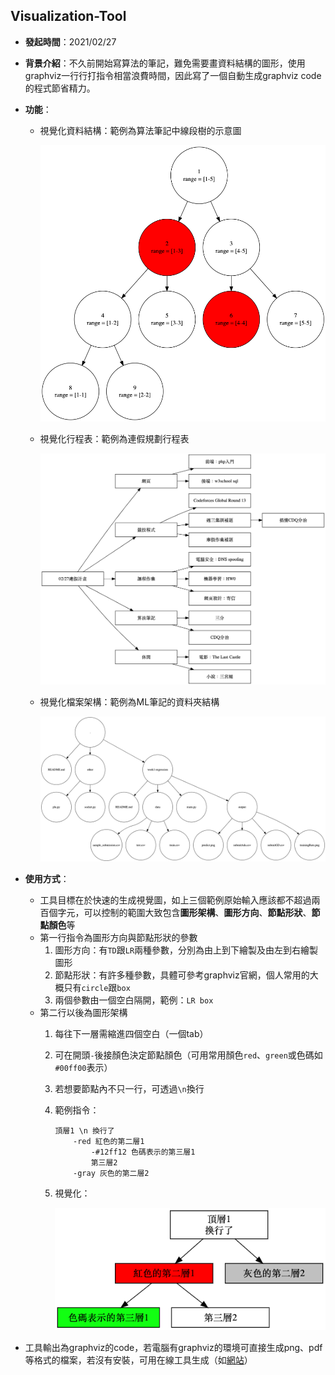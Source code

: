 Visualization-Tool
---

- **發起時間**：2021/02/27
- **背景介紹**：不久前開始寫算法的筆記，難免需要畫資料結構的圖形，使用graphviz一行行打指令相當浪費時間，因此寫了一個自動生成graphviz code的程式節省精力。
- **功能**：
  - 視覺化資料結構：範例為算法筆記中線段樹的示意圖

    ![](sample/structure.png)
  
  - 視覺化行程表：範例為連假規劃行程表

    ![](sample/work.png)

  - 視覺化檔案架構：範例為ML筆記的資料夾結構

    ![](sample/tree.png)

- **使用方式**：
  - 工具目標在於快速的生成視覺圖，如上三個範例原始輸入應該都不超過兩百個字元，可以控制的範圍大致包含**圖形架構**、**圖形方向**、**節點形狀**、**節點顏色**等
  - 第一行指令為圖形方向與節點形狀的參數
    1. 圖形方向：有```TD```跟```LR```兩種參數，分別為由上到下繪製及由左到右繪製圖形
    2. 節點形狀：有許多種參數，具體可參考graphviz官網，個人常用的大概只有```circle```跟```box```
    3. 兩個參數由一個空白隔開，範例：```LR box```
  - 第二行以後為圖形架構
    1. 每往下一層需縮進四個空白（一個tab）
    2. 可在開頭```-```後接顏色決定節點顏色（可用常用顏色```red```、```green```或色碼如```#00ff00```表示）
    3. 若想要節點內不只一行，可透過```\n```換行
    4. 範例指令：
       ``` 
       頂層1 \n 換行了
           -red 紅色的第二層1
               -#12ff12 色碼表示的第三層1
               第三層2
           -gray 灰色的第二層2
       ```
    5. 視覺化：
       
       ![](sample/sample1.png)

- 工具輸出為graphviz的code，若電腦有graphviz的環境可直接生成png、pdf等格式的檔案，若沒有安裝，可用在線工具生成（如[網站](https://dreampuf.github.io/GraphvizOnline/)）
